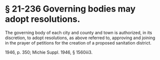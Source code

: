 # § 21-236 Governing bodies may adopt resolutions.

<p>The governing body of each city and county and town is authorized, in its discretion, to adopt resolutions, as above referred to, approving and joining in the prayer of petitions for the creation of a proposed sanitation district.</p><p>1946, p. 350; Michie Suppl. 1946, § 1560iii3.</p>